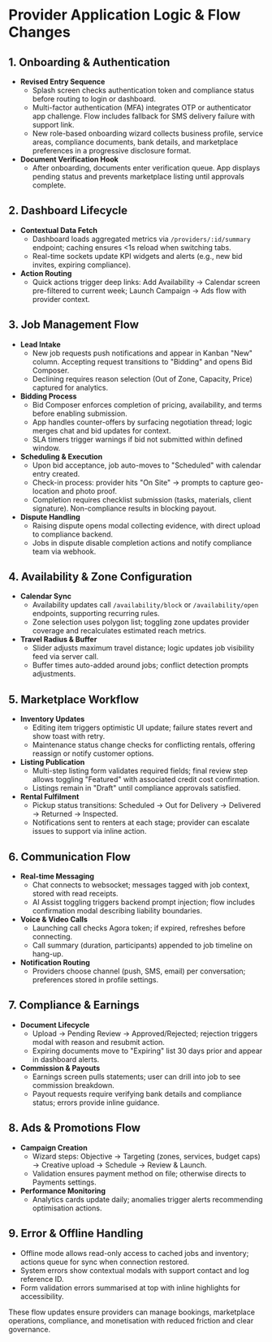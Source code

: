 # Provider Application Logic & Flow Changes

## 1. Onboarding & Authentication
- **Revised Entry Sequence**
  - Splash screen checks authentication token and compliance status before routing to login or dashboard.
  - Multi-factor authentication (MFA) integrates OTP or authenticator app challenge. Flow includes fallback for SMS delivery failure with support link.
  - New role-based onboarding wizard collects business profile, service areas, compliance documents, bank details, and marketplace preferences in a progressive disclosure format.
- **Document Verification Hook**
  - After onboarding, documents enter verification queue. App displays pending status and prevents marketplace listing until approvals complete.

## 2. Dashboard Lifecycle
- **Contextual Data Fetch**
  - Dashboard loads aggregated metrics via `/providers/:id/summary` endpoint; caching ensures <1s reload when switching tabs.
  - Real-time sockets update KPI widgets and alerts (e.g., new bid invites, expiring compliance).
- **Action Routing**
  - Quick actions trigger deep links: Add Availability -> Calendar screen pre-filtered to current week; Launch Campaign -> Ads flow with provider context.

## 3. Job Management Flow
- **Lead Intake**
  - New job requests push notifications and appear in Kanban "New" column. Accepting request transitions to "Bidding" and opens Bid Composer.
  - Declining requires reason selection (Out of Zone, Capacity, Price) captured for analytics.
- **Bidding Process**
  - Bid Composer enforces completion of pricing, availability, and terms before enabling submission.
  - App handles counter-offers by surfacing negotiation thread; logic merges chat and bid updates for context.
  - SLA timers trigger warnings if bid not submitted within defined window.
- **Scheduling & Execution**
  - Upon bid acceptance, job auto-moves to "Scheduled" with calendar entry created.
  - Check-in process: provider hits "On Site" -> prompts to capture geo-location and photo proof.
  - Completion requires checklist submission (tasks, materials, client signature). Non-compliance results in blocking payout.
- **Dispute Handling**
  - Raising dispute opens modal collecting evidence, with direct upload to compliance backend.
  - Jobs in dispute disable completion actions and notify compliance team via webhook.

## 4. Availability & Zone Configuration
- **Calendar Sync**
  - Availability updates call `/availability/block` or `/availability/open` endpoints, supporting recurring rules.
  - Zone selection uses polygon list; toggling zone updates provider coverage and recalculates estimated reach metrics.
- **Travel Radius & Buffer**
  - Slider adjusts maximum travel distance; logic updates job visibility feed via server call.
  - Buffer times auto-added around jobs; conflict detection prompts adjustments.

## 5. Marketplace Workflow
- **Inventory Updates**
  - Editing item triggers optimistic UI update; failure states revert and show toast with retry.
  - Maintenance status change checks for conflicting rentals, offering reassign or notify customer options.
- **Listing Publication**
  - Multi-step listing form validates required fields; final review step allows toggling "Featured" with associated credit cost confirmation.
  - Listings remain in "Draft" until compliance approvals satisfied.
- **Rental Fulfilment**
  - Pickup status transitions: Scheduled -> Out for Delivery -> Delivered -> Returned -> Inspected.
  - Notifications sent to renters at each stage; provider can escalate issues to support via inline action.

## 6. Communication Flow
- **Real-time Messaging**
  - Chat connects to websocket; messages tagged with job context, stored with read receipts.
  - AI Assist toggling triggers backend prompt injection; flow includes confirmation modal describing liability boundaries.
- **Voice & Video Calls**
  - Launching call checks Agora token; if expired, refreshes before connecting.
  - Call summary (duration, participants) appended to job timeline on hang-up.
- **Notification Routing**
  - Providers choose channel (push, SMS, email) per conversation; preferences stored in profile settings.

## 7. Compliance & Earnings
- **Document Lifecycle**
  - Upload -> Pending Review -> Approved/Rejected; rejection triggers modal with reason and resubmit action.
  - Expiring documents move to "Expiring" list 30 days prior and appear in dashboard alerts.
- **Commission & Payouts**
  - Earnings screen pulls statements; user can drill into job to see commission breakdown.
  - Payout requests require verifying bank details and compliance status; errors provide inline guidance.

## 8. Ads & Promotions Flow
- **Campaign Creation**
  - Wizard steps: Objective -> Targeting (zones, services, budget caps) -> Creative upload -> Schedule -> Review & Launch.
  - Validation ensures payment method on file; otherwise directs to Payments settings.
- **Performance Monitoring**
  - Analytics cards update daily; anomalies trigger alerts recommending optimisation actions.

## 9. Error & Offline Handling
- Offline mode allows read-only access to cached jobs and inventory; actions queue for sync when connection restored.
- System errors show contextual modals with support contact and log reference ID.
- Form validation errors summarised at top with inline highlights for accessibility.

These flow updates ensure providers can manage bookings, marketplace operations, compliance, and monetisation with reduced friction and clear governance.
